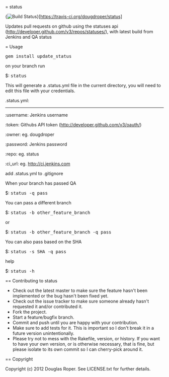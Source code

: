 = status

{<img src="https://travis-ci.org/dougdroper/status.png?branch=master" alt="Build Status" />}[https://travis-ci.org/dougdroper/status]

Updates pull requests on github using the statuses api (http://developer.github.com/v3/repos/statuses/), with latest build from Jenkins and QA status

= Usage

<tt>gem install update_status</tt>


on your branch run

$: <tt>status</tt>

This will generate a .status.yml file in the current directory, you will need to edit this file with your credentials.

.status.yml:

---
:username: Jenkins username

:token: Githubs API token (http://developer.github.com/v3/oauth/)

:owner: eg. dougdroper

:password: Jenkins password

:repo: eg. status

:ci_url: eg. http://ci.jenkins.com

add .status.yml to .gitignore

When your branch has passed QA

$: <tt>status -q pass</tt>

You can pass a different branch

$: <tt>status -b other_feature_branch</tt>

or

$: <tt>status -b other_feature_branch -q pass</tt>

You can also pass based on the SHA

$: <tt>status -s SHA -q pass</tt>

help

$: <tt>status -h</tt>

== Contributing to status

* Check out the latest master to make sure the feature hasn't been implemented or the bug hasn't been fixed yet.
* Check out the issue tracker to make sure someone already hasn't requested it and/or contributed it.
* Fork the project.
* Start a feature/bugfix branch.
* Commit and push until you are happy with your contribution.
* Make sure to add tests for it. This is important so I don't break it in a future version unintentionally.
* Please try not to mess with the Rakefile, version, or history. If you want to have your own version, or is otherwise necessary, that is fine, but please isolate to its own commit so I can cherry-pick around it.

== Copyright

Copyright (c) 2012 Douglas Roper. See LICENSE.txt for
further details.


